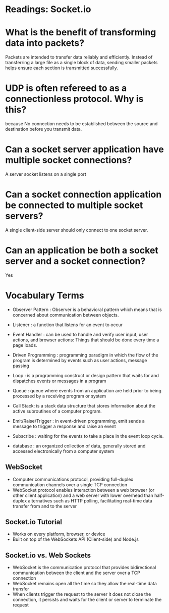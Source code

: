 # Readings: Socket.io

# What is the benefit of transforming data into packets?

Packets are intended to transfer data reliably and efficiently. Instead of transferring a large file as a single block of data, sending smaller packets helps ensure each section is transmitted successfully.


# UDP is often refereed to as a connectionless protocol. Why is this?

because No connection needs to be established between the source and destination before you transmit data.

# Can a socket server application have multiple socket connections?
A server socket listens on a single port

# Can a socket connection application be connected to multiple socket servers?
A single client-side server should only connect to one socket server.

# Can an application be both a socket server and a socket connection?
Yes


# Vocabulary Terms

- Observer Pattern :  Observer is a behavioral pattern which means that is concerned about communication      between objects.

- Listener :  a function that listens for an event to occur

- Event Handler : can be used to handle and verify user input, user actions, and browser actions: Things that should be done every time a page loads.

- Driven Programming : programming paradigm in which the flow of the program is determined by events such as user actions, message passing

- Loop : is a programming construct or design pattern that waits for and dispatches events or messages in a program

- Queue : queue where events from an application are held prior to being processed by a receiving program or system

- Call Stack: is a stack data structure that stores information about the active subroutines of a computer program.

- Emit/Raise/Trigger : in event-driven programming, emit sends a message to trigger a response and raise an event

- Subscribe : waiting for the events to take a place in the event loop cycle.

- database : an organized collection of data, generally stored and accessed electronically from a computer system


## WebSocket

- Computer communications protocol, providing full-duplex communication channels over a single TCP connection
- WebSocket protocol enables interaction between a web browser (or other client application) and a web server with lower overhead than half-duplex alternatives such as HTTP polling, facilitating real-time data transfer from and to the server

## Socket.io Tutorial
- Works on every platform, browser, or device
- Built on top of the WebSockets API (Client-side) and Node.js

## Socket.io vs. Web Sockets

- WebSocket is the communication protocol that provides bidirectional communication between the client and the server over a TCP connection
- WebSocket remains open all the time so they allow the real-time data transfer
- When clients trigger the request to the server it does not close the connection, it persists and waits for the client or server to terminate the request

